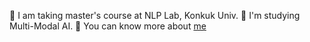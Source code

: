   🌱 I am taking master's course at NLP Lab, Konkuk Univ.
  🌟 I'm studying Multi-Modal AI.
  📃 You can know more about [me](https://10kH.github.io)   
